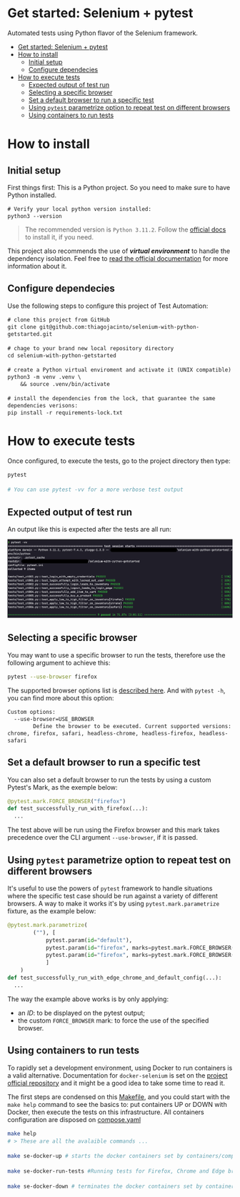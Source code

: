 # Get started: Selenium + pytest

Automated tests using Python flavor of the Selenium framework.

- [Get started: Selenium + pytest](#get-started-selenium--pytest)
- [How to install](#how-to-install)
  - [Initial setup](#initial-setup)
  - [Configure dependecies](#configure-dependecies)
- [How to execute tests](#how-to-execute-tests)
  - [Expected output of test run](#expected-output-of-test-run)
  - [Selecting a specific browser](#selecting-a-specific-browser)
  - [Set a default browser to run a specific test](#set-a-default-browser-to-run-a-specific-test)
  - [Using `pytest` parametrize option to repeat test on different browsers](#using-pytest-parametrize-option-to-repeat-test-on-different-browsers)
  - [Using containers to run tests](#using-containers-to-run-tests)


# How to install

## Initial setup

First things first: This is a Python project. So you need to make sure to have Python installed.

```shell
# Verify your local python version installed:
python3 --version
```

> The recommended version is `Python 3.11.2`. Follow the [official docs](https://www.python.org/downloads/) to install it, if you need.

This project also recommends the use of ***virtual environment*** to handle the dependency isolation. Feel free to [read the official documentation](https://docs.python.org/3/library/venv.html#creating-virtual-environments) for more information about it.

## Configure dependecies

Use the following steps to configure this project of Test Automation:

```shell
# clone this project from GitHub
git clone git@github.com:thiagojacinto/selenium-with-python-getstarted.git

# chage to your brand new local repository directory
cd selenium-with-python-getstarted

# create a Python virtual enviroment and activate it (UNIX compatible)
python3 -m venv .venv \
    && source .venv/bin/activate

# install the dependencies from the lock, that guarantee the same dependencies verisons:
pip install -r requirements-lock.txt
```

# How to execute tests

Once configured, to execute the tests, go to the project directory then type:

```bash
pytest

# You can use pytest -vv for a more verbose test output
```

## Expected output of test run

An output like this is expected after the tests are all run:

![](evidencies/EXECUTION-OUTPUT_2023-12-04_22.22.34.png)

## Selecting a specific browser

You may want to use a specific browser to run the tests, therefore use the following argument to achieve this:

```bash
pytest --use-browser firefox
```

The supported browser options list is [described here](https://github.com/thiagojacinto/selenium-with-python-getstarted/blob/3329a51fa38d473f2519c0caf01c3a63e30cbba2/conftest.py#L5C28-L5C28). And with `pytest -h`, you can find more about this option:
```
Custom options:
  --use-browser=USE_BROWSER
        Define the browser to be executed. Current supported versions: chrome, firefox, safari, headless-chrome, headless-firefox, headless-safari
```

## Set a default browser to run a specific test

You can also set a default browser to run the tests by using a custom Pytest's Mark, as the exemple below:

```python
@pytest.mark.FORCE_BROWSER("firefox")
def test_successfully_run_with_firefox(...):
  ...
```

The test above will be run using the Firefox browser and this mark takes precedence over the CLI argument `--use-browser`, if it is passed.

## Using `pytest` parametrize option to repeat test on different browsers

It's useful to use the powers of `pytest` framework to handle situations where the specific test case should be run against a variety of different browsers. A way to make it works it's by using `pytest.mark.parametrize` fixture, as the example below:

```python
@pytest.mark.parametrize(
        (""), [
            pytest.param(id="default"), 
            pytest.param(id="firefox", marks=pytest.mark.FORCE_BROWSER("edge")),
            pytest.param(id="firefox", marks=pytest.mark.FORCE_BROWSER("chrome"))
            ]
    )
def test_successfully_run_with_edge_chrome_and_default_config(...):
  ...
```
The way the example above works is by only applying:
- an _ID_: to be displayed on the pytest output;
- the custom `FORCE_BROWSER` mark: to force the use of the specified browser. 

## Using containers to run tests

To rapidly set a development environment, using Docker to run containers is a valid alternative. Documentation for `docker-selenium` is set on the [project official repository](https://github.com/SeleniumHQ/docker-selenium) and it might be a good idea to take some time to read it.

The first steps are condensed on this [Makefile](Makefile), and you could start with the `make help` command to see the basics to: put containers UP or DOWN with Docker, then execute the tests on this infrastructure. All containers configuration are disposed on [compose.yaml](containers/compose.yaml)

```sh
make help
# > These are all the avalaible commands ...

make se-docker-up # starts the docker containers set by containers/compose.yaml file

make se-docker-run-tests #Running tests for Firefox, Chrome and Edge browsers from docker containers

make se-docker-down # terminates the docker containers set by containers/compose.yaml file
```